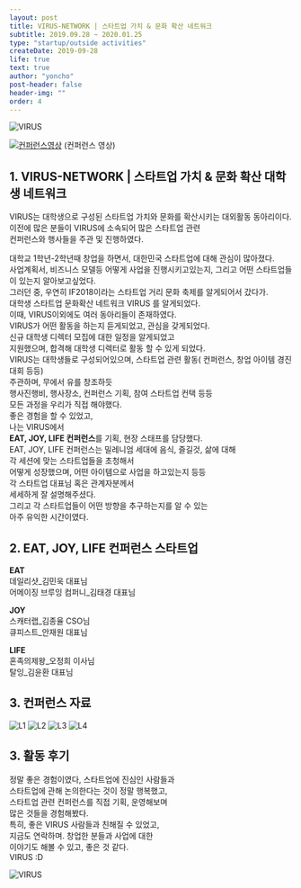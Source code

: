 ```yaml
---
layout: post
title: VIRUS-NETWORK | 스타트업 가치 & 문화 확산 네트워크
subtitle: 2019.09.28 ~ 2020.01.25
type: "startup/outside activities"
createDate: 2019-09-28
life: true
text: true
author: "yoncho"
post-header: false
header-img: ""
order: 4
---
```


![VIRUS](https://user-images.githubusercontent.com/44021629/123779698-68252880-d90d-11eb-8a39-2e8d60f017b0.jpg)

[![컨퍼런스영상](https://img.youtube.com/vi/AKz8nRV7l0U/0.jpg)](https://youtu.be/AKz8nRV7l0U?t=0s)
(컨퍼런스 영상)  

## 1. VIRUS-NETWORK | 스타트업 가치 & 문화 확산 대학생 네트워크
VIRUS는 대학생으로 구성된 스타트업 가치와 문화를 확산시키는 대외활동 동아리이다.  
이전에 많은 분들이 VIRUS에 소속되어 많은 스타트업 관련  
컨퍼런스와 행사들을 주관 및 진행하였다.   
  
대학교 1학년-2학년때 창업을 하면서, 대한민국 스타트업에 대해 관심이 많아졌다.  
사업계획서, 비즈니스 모델등 어떻게 사업을 진행시키고있는지, 그리고 어떤 스타트업들이 있는지 알아보고싶었다.  
그러던 중, 우연히 IF2018이라는 스타트업 거리 문화 축제를 알게되어서 갔다가.  
대학생 스타트업 문화확산 네트워크 VIRUS 를 알게되었다.  
이때, VIRUS이외에도 여러 동아리들이 존재하였다.  
VIRUS가 어떤 활동을 하는지 듣게되었고, 관심을 갖게되었다.  
신규 대학생 디렉터 모집에 대한 일정을 알게되었고  
지원했으며, 합격해 대학생 디렉터로 활동 할 수 있게 되었다.  
VIRUS는 대학생들로 구성되어있으며, 스타트업 관련 활동( 컨퍼런스, 창업 아이템 경진대회 등등)  
주관하며, 무에서 유를 창조하듯  
행사진행비, 행사장소, 컨퍼런스 기획, 참여 스타트업 컨택 등등  
모든 과정을 우리가 직접 해야했다.  
좋은 경험을 할 수 있었고,  
나는 VIRUS에서  
**EAT, JOY, LIFE 컨퍼런스**를 기획, 현장 스태프를 담당했다.  
EAT, JOY, LIFE 컨퍼런스는 밀레니엄 세대에 음식, 즐길것, 삶에 대해  
각 세션에 맞는 스타트업들을 초청해서  
어떻게 성장했으며, 어떤 아이템으로 사업을 하고있는지 등등  
각 스타트업 대표님 혹은 관계자분께서  
세세하게 잘 설명해주셨다.  
그리고 각 스타트업들이 어떤 방향을 추구하는지를 알 수 있는  
아주 유익한 시간이였다.  

## 2. EAT, JOY, LIFE 컨퍼런스 스타트업
**EAT**  
데일리샷_김민욱 대표님  
어메이징 브루잉 컴퍼니_김태경 대표님  

**JOY**  
스캐터랩_김종율 CSO님  
큐피스트_안재원 대표님  

**LIFE**  
혼족의제왕_오정희 이사님  
탈잉_김윤환 대표님  


## 3. 컨퍼런스 자료  
![L1](https://user-images.githubusercontent.com/44021629/123943769-6e7fd700-d9d7-11eb-8ed0-35ab3dc17f90.jpg)
![L2](https://user-images.githubusercontent.com/44021629/123943777-70499a80-d9d7-11eb-9361-841370c2c7d7.jpg)
![L3](https://user-images.githubusercontent.com/44021629/123943783-70e23100-d9d7-11eb-89a9-4b0f7f6d3332.jpg)
![L4](https://user-images.githubusercontent.com/44021629/123943788-72abf480-d9d7-11eb-9e28-33896af46e9a.jpg)



## 3. 활동 후기
정말 좋은 경험이였다, 스타트업에 진심인 사람들과  
스타트업에 관해 논의한다는 것이 정말 행복했고,  
스타트업 관련 컨퍼런스를 직접 기획, 운영해보며  
많은 것들을 경험해봤다.  
특히, 좋은 VIRUS 사람들과 친해질 수 있었고,  
지금도 연락하며. 창업한 분들과 사업에 대한  
이야기도 해볼 수 있고, 좋은 것 같다.  
VIRUS :D  

![VIRUS](https://user-images.githubusercontent.com/44021629/123779698-68252880-d90d-11eb-8a39-2e8d60f017b0.jpg)
